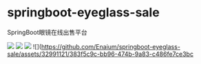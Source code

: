 # springboot-eyeglass-sale
SpringBoot眼镜在线出售平台

![](https://github.com/Enaium/springboot-eyeglass-sale/assets/32991121/b730742c-e1fe-43d1-a5bb-80145584f2b9)
![](https://github.com/Enaium/springboot-eyeglass-sale/assets/32991121/d7174c5b-7fea-4706-8627-7b5d663951d7)
![](https://github.com/Enaium/springboot-eyeglass-sale/assets/32991121/d7174c5b-7fea-4706-8627-7b5d663951d7)
![](https://github.com/Enaium/springboot-eyeglass-sale/assets/32991121/383f5c9c-bb96-474b-9a83-c486fe7ce3bc
